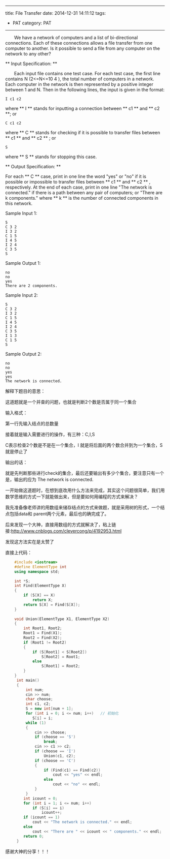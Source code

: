 
---
title: File Transfer
date: 2014-12-31 14:11:12
tags: 
  - PAT
category: PAT
---


&emsp;&emsp;We have a network of computers and a list of bi-directional connections. Each of these connections allows a file transfer from one computer to another. Is it possible to send a file from any computer on the network to any other?
<!-- more -->
** Input Specification: **

&emsp;&emsp;Each input file contains one test case. For each test case, the first line contains N (2<=N<=10  4  ), the total number of computers in a network. Each computer in the network is then represented by a positive integer between 1 and N. Then in the following lines, the input is given in the format:
  
    
    I c1 c2  
    

where ** I ** stands for inputting a connection between ** c1 ** and ** c2 **; or   
    
    C c1 c2    
    

where ** C ** stands for checking if it is possible to transfer files between ** c1 ** and ** c2 ** ; or
  
    
    S
    

where ** S ** stands for stopping this case.

** Output Specification: **

For each ** C ** case, print in one line the word "yes" or "no" if it is possible or impossible to transfer files between ** c1 ** and ** c2 ** , respectively. At the end of each case, print in one line "The network is connected." if there is a path between any pair of computers; or "There are k components." where ** k ** is the number of connected components in this network.

Sample Input 1:

    
    
    5
    C 3 2
    I 3 2
    C 1 5
    I 4 5
    I 2 4
    C 3 5
    S
    

Sample Output 1:

    
    
    no
    no
    yes
    There are 2 components.
    

Sample Input 2:

    
    
    5
    C 3 2
    I 3 2
    C 1 5
    I 4 5
    I 2 4
    C 3 5
    I 1 3
    C 1 5
    S
    

Sample Output 2:

    
    
    no
    no
    yes
    yes
    The network is connected.

解释下题目的意思：

这道题就是一个并查的问题，也就是判断2个数是否属于同一个集合

输入格式：

第一行先输入结点的总数量

接着就是输入需要进行的操作，有三种：C,I,S

C表示检查2个数是不是在一个集合，I 就是将后面的两个数合并到为一个集合，S就是停止了

输出的话：

就是先判断那些进行check的集合，最后还要输出有多少个集合，要注意只有一个是，输出的应为  The network is connected.

  

一开始做这道题时，在想到底改用什么方法来完成，其实这个问题很简单，我们用数学思维的方式一下就能做出来，但是要如何用编程的方式来解决？

我先准备像老师讲的用数组来储存结点的方式来做题，就是采用树的形式，一个结点包括data和 parent两个元素，最后也的确完成了。

后来发现一个大神，直接用数组的方式就解决了，粘上链接:http://www.cnblogs.com/clevercong/p/4192953.html

发现这方法实在是太赞了

直接上代码：

    
```C++    
    #include <iostream>
    #define ElementType int
    using namespace std;
    
    int *S;
    int Find(ElementType X)
    {
    	if (S[X] == X)
    		return X;
    	return S[X] = Find(S[X]);
    }
    
    void Union(ElementType X1, ElementType X2)
    {
    	int Root1, Root2;
    	Root1 = Find(X1);
    	Root2 = Find(X2);
    	if (Root1 != Root2)
    	{
    		if (S[Root1] < S[Root2])
    			S[Root2] = Root1;
    		else
    			S[Root1] = Root2;
    	}
    }
     int main()
     {
    	 int num;
    	 cin >> num;
    	 char choose;
    	 int c1, c2;
    	 S = new int[num + 1];
    	 for (int i = 0; i <= num; i++)   // 初始化
    		S[i] = i;
    	 while (1)
    	 {
    		 cin >> choose;
    		 if (choose == 'S')
    			 break;
    		 cin >> c1 >> c2;
    		 if (choose == 'I')
    			 Union(c1, c2);
    		 if (choose == 'C')
    		 {
    			 if (Find(c1) == Find(c2))
    				 cout << "yes" << endl;
    			 else
    				 cout << "no" << endl;
    		 }
    	 }
    	int icount = 0;
    	for (int i = 1; i <= num; i++)
    		if (S[i] == i)  
    			icount++;
    	if (icount == 1)
    		cout << "The network is connected." << endl;
    	else
    		cout << "There are " << icount << " components." << endl;
    	return 0;
     }
```
  
感谢大神的分享！！！

